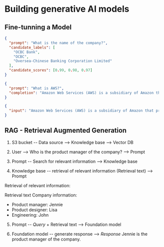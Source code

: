 # Building generative AI models

## Fine-tunning a Model

```json
{
  "prompt": "What is the name of the company?",
  "candidate_labels": [
    "OCBC Bank",
    "OCBC",
    "Oversea-Chinese Banking Corporation Limited"
  ],
  "candidate_scores": [0.99, 0.98, 0.97]
}
```

```json
{
  "prompt": "What is AWS?",
  "completion": "Amazon Web Services (AWS) is a subsidiary of Amazon that provides on-demand cloud computing platforms and other infrastructure services to individuals, companies, and governments, on a metered pay-as-you-go basis."
}
```

```json
{
  "input": "Amazon Web Services (AWS) is a subsidiary of Amazon that provides on-demand cloud computing platforms and other infrastructure services to individuals, companies, and governments, on a metered pay-as-you-go basis."
}
```

## RAG - Retrieval Augmented Generation

1. S3 bucket -- Data source --> Knowledge base --> Vector DB

2. User --> Who is the product manager of the company? --> Prompt

3. Prompt -- Search for relevant information --> Knowledge base

4. Knowledge base -- retrieval of relevant information (Retrieval text) --> Prompt

Retrieval of relevant information:

Retrieval text
Company information:

- Product manager: Jennie
- Product designer: Lisa
- Engineering: John

5. Prompt -- _Query_ + Retrieval text --> Foundation model

6. Foundation model -- generate response --> _Response_ Jennie is the product manager of the company.
